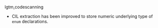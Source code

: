 lgtm,codescanning
* CIL extraction has been improved to store numeric underlying type of `enum` declarations.